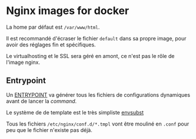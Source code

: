 Nginx images for docker
=======================

La home par défaut est `/var/www/html`.

Il est recommandé d'écraser le fichier `default` dans sa propre image,
pour avoir des réglages fin et spécifiques.

Le virtualhosting et le SSL sera géré en amont, ce n'est pas le rôle de l'image nginx.

Entrypoint
----------

Un [ENTRYPOINT](https://docs.docker.com/engine/reference/builder/#entrypoint)
va générer tous les fichiers de configurations dynamiques avant de
lancer la *command*.

Le système de de template est le très simpliste
[envsubst](https://www.gnu.org/software/gettext/manual/html_node/envsubst-Invocation.html)

Tous les fichiers `/etc/nginx/conf.d/*.tmpl` vont être mouliné en `.conf`
pour peu que le fichier n'existe pas déjà.

